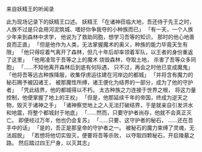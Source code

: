 来自妖精王的听闻录

此为现场记录下的妖精王口述。
妖精王
「在诸神莅临大地，吾还侍于先王之时，人族不过是只会用河泥筑城、嗜好你争我夺的小种族而已」
「有一天，一个人族少年来到森林中求学，
他说为了救助同胞，想学习吾等的知识，
那时的他心地善良而正直」
「但是他作为人类，无法掌握魔术的奥义，种族的能力毕竟天生有限」
「他只得叹着气离开了森林，但几十年后却率领着军队，以王者的身份重返了这里」
「他用凌驾于吾等之上的魔术
烧毁森林，夺取土地，
杀害了吾等众多同胞」
「……不知他离开森林后到底有何际遇，
只不过，再会之时他已变成魔鬼」
「他将吾等远古种族降服，收集俘虏运往建在河岸边的都城」
「并将含有魔力的秘石赐予被囚诸王，
被那魔性所缚，诸王便化为结界的一部分，成为了他的守护者」
「凭此结界，他的都城得以不朽。
太古种族之力连接于世界之根，
将这力量控制，他便掌握了地上的王权」
「但是，他那延续千年的帝国，终成为逆天之物，毁灭于诸神之手」
「诸神察觉地上之人无法打破结界，于是就亲自引发洪水和地震，将整个都城封于地底」
「……然而，只要守护者尚存，他就不会真正灭亡。
即便经过万年，他也仍会复苏」
「……只要、这守护者的秘石，
……还在吾手中的话」
「是的，吾正是那皇帝的守护者之一。
被秘石的魔力束缚了灵魂，无法超脱」
「若想将他切实毁灭，便要将吾等杀败，
以夺取四颗秘石，开启陵墓之路。
然后踏过四王尸身，以灭其志」
